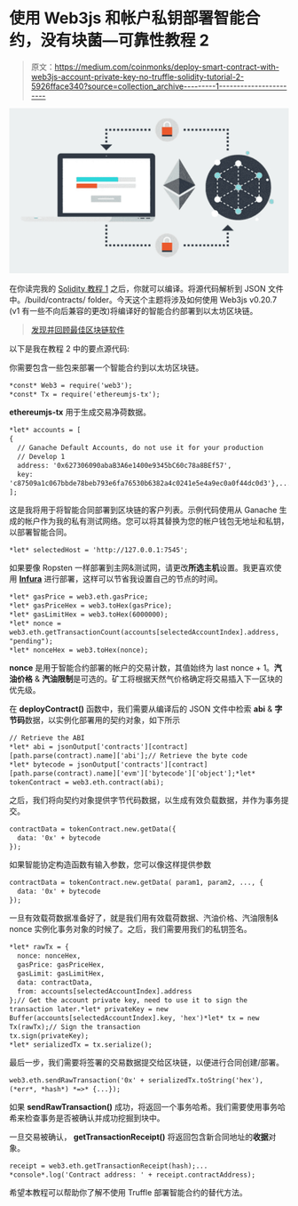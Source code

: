 # 使用 Web3js 和帐户私钥部署智能合约，没有块菌—可靠性教程 2

> 原文：<https://medium.com/coinmonks/deploy-smart-contract-with-web3js-account-private-key-no-truffle-solidity-tutorial-2-5926fface340?source=collection_archive---------1----------------------->

![](img/606594ea3a93dcdc65307e713998ec3b.png)

在你读完我的 [Solidity 教程 1](/coinmonks/build-smart-contract-without-truffle-just-solcjs-solidity-tutorial-1-4434f98dbb18) 之后，你就可以编译。将源代码解析到 JSON 文件中。/build/contracts/ folder。今天这个主题将涉及如何使用 Web3js v0.20.7 (v1 有一些不向后兼容的更改)将编译好的智能合约部署到以太坊区块链。

> [发现并回顾最佳区块链软件](https://coincodecap.com)

以下是我在教程 2 中的要点源代码:

你需要包含一些包来部署一个智能合约到以太坊区块链。

```
*const* Web3 = require('web3');
*const* Tx = require('ethereumjs-tx');
```

**ethereumjs-tx** 用于生成交易净荷数据。

```
*let* accounts = [
{
  // Ganache Default Accounts, do not use it for your production
  // Develop 1
  address: '0x627306090abaB3A6e1400e9345bC60c78a8BEf57',
  key: 'c87509a1c067bbde78beb793e6fa76530b6382a4c0241e5e4a9ec0a0f44dc0d3'},...
];
```

这是我将用于将智能合同部署到区块链的客户列表。示例代码使用从 Ganache 生成的帐户作为我的私有测试网络。您可以将其替换为您的帐户钱包无地址和私钥，以部署智能合同。

```
*let* selectedHost = 'http://127.0.0.1:7545';
```

如果要像 Ropsten 一样部署到主网&测试网，请更改**所选主机**设置。我更喜欢使用 [**Infura**](https://infura.io) 进行部署，这样可以节省我设置自己的节点的时间。

```
*let* gasPrice = web3.eth.gasPrice;
*let* gasPriceHex = web3.toHex(gasPrice);
*let* gasLimitHex = web3.toHex(6000000);
*let* nonce =  web3.eth.getTransactionCount(accounts[selectedAccountIndex].address, "pending");
*let* nonceHex = web3.toHex(nonce);
```

**nonce** 是用于智能合约部署的帐户的交易计数，其值始终为 last nonce + 1。**汽油价格** & **汽油限制**是可选的。矿工将根据天然气价格确定将交易插入下一区块的优先级。

在 **deployContract()** 函数中，我们需要从编译后的 JSON 文件中检索 **abi** & **字节码**数据，以实例化部署用的契约对象，如下所示

```
// Retrieve the ABI
*let* abi = jsonOutput['contracts'][contract][path.parse(contract).name]['abi'];// Retrieve the byte code
*let* bytecode = jsonOutput['contracts'][contract][path.parse(contract).name]['evm']['bytecode']['object'];*let* tokenContract = web3.eth.contract(abi);
```

之后，我们将向契约对象提供字节代码数据，以生成有效负载数据，并作为事务提交。

```
contractData = tokenContract.new.getData({
  data: '0x' + bytecode
});
```

如果智能协定构造函数有输入参数，您可以像这样提供参数

```
contractData = tokenContract.new.getData( param1, param2, ..., {
  data: '0x' + bytecode
});
```

一旦有效载荷数据准备好了，就是我们用有效载荷数据、汽油价格、汽油限制& nonce 实例化事务对象的时候了。之后，我们需要用我们的私钥签名。

```
*let* rawTx = {
  nonce: nonceHex,
  gasPrice: gasPriceHex,
  gasLimit: gasLimitHex,
  data: contractData,
  from: accounts[selectedAccountIndex].address
};// Get the account private key, need to use it to sign the transaction later.*let* privateKey = new Buffer(accounts[selectedAccountIndex].key, 'hex')*let* tx = new Tx(rawTx);// Sign the transaction
tx.sign(privateKey);
*let* serializedTx = tx.serialize();
```

最后一步，我们需要将签署的交易数据提交给区块链，以便进行合同创建/部署。

```
web3.eth.sendRawTransaction('0x' + serializedTx.toString('hex'), (*err*, *hash*) *=>* {...});
```

如果 **sendRawTransaction()** 成功，将返回一个事务哈希。我们需要使用事务哈希来检查事务是否被确认并成功挖掘到块中。

一旦交易被确认， **getTransactionReceipt()** 将返回包含新合同地址的**收据**对象。

```
receipt = web3.eth.getTransactionReceipt(hash);...
*console*.log('Contract address: ' + receipt.contractAddress);
```

希望本教程可以帮助你了解不使用 Truffle 部署智能合约的替代方法。